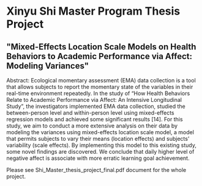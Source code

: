 # Xinyu Shi Master Program Thesis Project
## "Mixed-Effects Location Scale Models on Health Behaviors to Academic Performance via Affect: Modeling Variances"

Abstract: 
Ecological momentary assessment (EMA) data collection is a tool that allows
subjects to report the momentary state of the variables in their real-time environment
repeatedly. In the study of “How Health Behaviors Relate to Academic
Performance via Affect: An Intensive Longitudinal Study”, the investigators
implemented EMA data collection, studied the between-person level
and within-person level using mixed-effects regression models and achieved
some significant results [14]. For this study, we aim to conduct a more extensive
analysis on their data by modeling the variances using mixed-effects
location scale model, a model that permits subjects to vary their means (location
effects) and subjects’ variability (scale effects). By implementing this
model to this existing study, some novel findings are discovered. We conclude
that daily higher level of negative affect is associate with more erratic learning
goal achievement.

Please see Shi_Master_thesis_project_final.pdf document for the whole project. 

